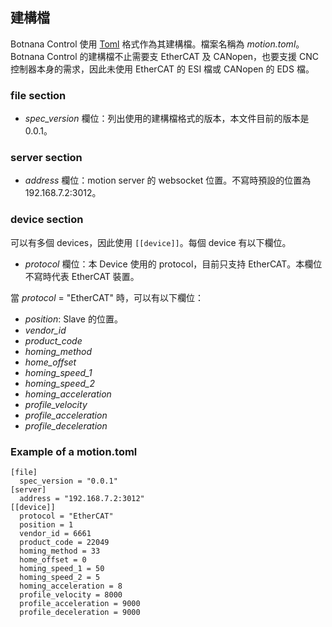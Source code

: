 ## 建構檔

Botnana Control 使用 [Toml](https://github.com/toml-lang/toml) 格式作為其建構檔。檔案名稱為 _motion.toml_。Botnana Control 的建構檔不止需要支 EtherCAT 及 CANopen，也要支援 CNC 控制器本身的需求，因此未使用 EtherCAT 的 ESI 檔或 CANopen 的 EDS 檔。

### file section

* _spec_version_ 欄位：列出使用的建構檔格式的版本，本文件目前的版本是 0.0.1。

### server section

* _address_ 欄位：motion server 的 websocket 位置。不寫時預設的位置為 192.168.7.2:3012。

### device section

可以有多個 devices，因此使用 `[[device]]`。每個 device 有以下欄位。

* _protocol_ 欄位：本 Device 使用的 protocol，目前只支持 EtherCAT。本欄位不寫時代表 EtherCAT 裝置。

當 _protocol_ = "EtherCAT" 時，可以有以下欄位：

* _position_: Slave 的位置。
* _vendor_id_
* _product_code_
* _homing_method_
* _home_offset_
* _homing_speed_1_
* _homing_speed_2_
* _homing_acceleration_
* _profile_velocity_
* _profile_acceleration_
* _profile_deceleration_

### Example of a motion.toml

    [file]
      spec_version = "0.0.1"
    [server]
      address = "192.168.7.2:3012"
    [[device]]
      protocol = "EtherCAT"
      position = 1
      vendor_id = 6661
      product_code = 22049
      homing_method = 33
      home_offset = 0
      homing_speed_1 = 50
      homing_speed_2 = 5
      homing_acceleration = 8
      profile_velocity = 8000
      profile_acceleration = 9000
      profile_deceleration = 9000
